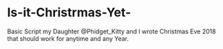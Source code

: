 # Is-it-Christrmas-Yet-
Basic Script my Daughter @Phidget_Kitty and I wrote Christmas Eve 2018 that should work for anytime and any Year.

